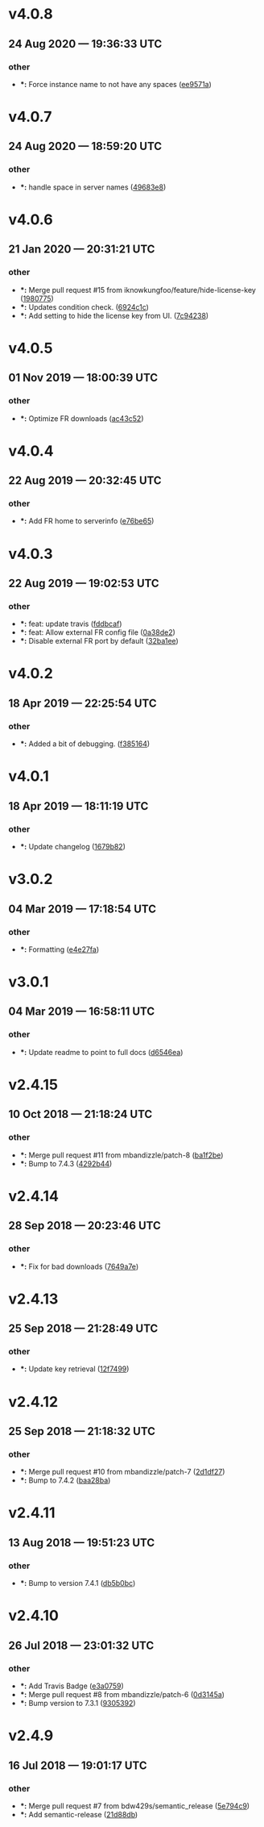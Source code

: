 # v4.0.8
## 24 Aug 2020 — 19:36:33 UTC

### other

+ __\*:__ Force instance name to not have any spaces
 ([ee9571a](https://github.com/bdw429s/commandbox-fusionreactor//commit/ee9571a460129e14ed4541a902a2c94a300a3985))


# v4.0.7
## 24 Aug 2020 — 18:59:20 UTC

### other

+ __\*:__ handle space in server names
 ([49683e8](https://github.com/bdw429s/commandbox-fusionreactor//commit/49683e8feac8703d0b920cdeee8e0edc7e16dacf))


# v4.0.6
## 21 Jan 2020 — 20:31:21 UTC

### other

+ __\*:__ Merge pull request #15 from iknowkungfoo/feature/hide-license-key ([1980775](https://github.com/bdw429s/commandbox-fusionreactor//commit/1980775ead472f11cb06217651a1ba352efea3c1))
+ __\*:__ Updates condition check.
 ([6924c1c](https://github.com/bdw429s/commandbox-fusionreactor//commit/6924c1cd86ed8c17a0e95e7f4a8e6effcd6d520b))
+ __\*:__ Add setting to hide the license key from UI.
 ([7c94238](https://github.com/bdw429s/commandbox-fusionreactor//commit/7c94238a51da692331561efa974d26f99779fc8d))


# v4.0.5
## 01 Nov 2019 — 18:00:39 UTC

### other

+ __\*:__ Optimize FR downloads
 ([ac43c52](https://github.com/bdw429s/commandbox-fusionreactor//commit/ac43c52290be6ca327404f1d33156a4eeb1dc635))


# v4.0.4
## 22 Aug 2019 — 20:32:45 UTC

### other

+ __\*:__ Add FR home to serverinfo
 ([e76be65](https://github.com/bdw429s/commandbox-fusionreactor//commit/e76be65773000c4cd013b745a246497723273d72))


# v4.0.3
## 22 Aug 2019 — 19:02:53 UTC

### other

+ __\*:__ feat: update travis
 ([fddbcaf](https://github.com/bdw429s/commandbox-fusionreactor//commit/fddbcafa1203725d1debb6f9ea756d4414c5fd9f))
+ __\*:__ feat: Allow external FR config file
 ([0a38de2](https://github.com/bdw429s/commandbox-fusionreactor//commit/0a38de2eb10447ce1c39659e63e67fb6f5abdbcd))
+ __\*:__ Disable external FR port by default
 ([32ba1ee](https://github.com/bdw429s/commandbox-fusionreactor//commit/32ba1ee511e06d923e4d70040cd986cfb1727a89))


# v4.0.2
## 18 Apr 2019 — 22:25:54 UTC

### other

+ __\*:__ Added a bit of debugging.
 ([f385164](https://github.com/bdw429s/commandbox-fusionreactor//commit/f38516492306bdcc98615b04cd8559a0c85fb670))


# v4.0.1
## 18 Apr 2019 — 18:11:19 UTC

### other

+ __\*:__ Update changelog
 ([1679b82](https://github.com/bdw429s/commandbox-fusionreactor//commit/1679b8204908e7698885affe7231394284db889c))


# v3.0.2
## 04 Mar 2019 — 17:18:54 UTC

### other

+ __\*:__ Formatting
 ([e4e27fa](https://github.com/bdw429s/commandbox-fusionreactor//commit/e4e27fae785c6da9567f89575b5a32a8a7176098))


# v3.0.1
## 04 Mar 2019 — 16:58:11 UTC

### other

+ __\*:__ Update readme to point to full docs
 ([d6546ea](https://github.com/bdw429s/commandbox-fusionreactor//commit/d6546eabcc4673b12c1c9ab97a16e4f686697289))


# v2.4.15
## 10 Oct 2018 — 21:18:24 UTC

### other

+ __\*:__ Merge pull request #11 from mbandizzle/patch-8 ([ba1f2be](https://github.com/bdw429s/commandbox-fusionreactor//commit/ba1f2beda441ba10976bf78870c571d1c349ce34))
+ __\*:__ Bump to 7.4.3 ([4292b44](https://github.com/bdw429s/commandbox-fusionreactor//commit/4292b44e6a05dc98a027f090e5dd4beb371ae6c2))


# v2.4.14
## 28 Sep 2018 — 20:23:46 UTC

### other

+ __\*:__ Fix for bad downloads
 ([7649a7e](https://github.com/bdw429s/commandbox-fusionreactor//commit/7649a7e62b07ea718db3cb7f1419ab6a6921935d))


# v2.4.13
## 25 Sep 2018 — 21:28:49 UTC

### other

+ __\*:__ Update key retrieval ([12f7499](https://github.com/bdw429s/commandbox-fusionreactor//commit/12f74990f628154bf60e7761e44f53c1dd2cb32d))


# v2.4.12
## 25 Sep 2018 — 21:18:32 UTC

### other

+ __\*:__ Merge pull request #10 from mbandizzle/patch-7 ([2d1df27](https://github.com/bdw429s/commandbox-fusionreactor//commit/2d1df27b6bf3c09f18d5a4717e791c0860dbe379))
+ __\*:__ Bump to 7.4.2 ([baa28ba](https://github.com/bdw429s/commandbox-fusionreactor//commit/baa28ba64dff2a56385c437d976c460d462bfda5))


# v2.4.11
## 13 Aug 2018 — 19:51:23 UTC

### other

+ __\*:__ Bump to version 7.4.1 ([db5b0bc](https://github.com/bdw429s/commandbox-fusionreactor//commit/db5b0bc7f4dabfe2820d4269ff8053412227d485))


# v2.4.10
## 26 Jul 2018 — 23:01:32 UTC

### other

+ __\*:__ Add Travis Badge ([e3a0759](https://github.com/bdw429s/commandbox-fusionreactor//commit/e3a0759cd45a43813b508f88039280923d6ffa72))
+ __\*:__ Merge pull request #8 from mbandizzle/patch-6 ([0d3145a](https://github.com/bdw429s/commandbox-fusionreactor//commit/0d3145ad5a68574835a4dc7ec5a900d711675f16))
+ __\*:__ Bump version to 7.3.1 ([9305392](https://github.com/bdw429s/commandbox-fusionreactor//commit/93053921f562f61f7aeaea42ff697a5a57eb8373))


# v2.4.9
## 16 Jul 2018 — 19:01:17 UTC

### other

+ __\*:__ Merge pull request #7 from bdw429s/semantic_release ([5e794c9](https://github.com/bdw429s/commandbox-fusionreactor//commit/5e794c926624f8935d59bb64e2b7c2ff63bb3f68))
+ __\*:__ Add semantic-release ([21d88db](https://github.com/bdw429s/commandbox-fusionreactor//commit/21d88db4a3e33da51a2488155a99c77232d6d5c0))
